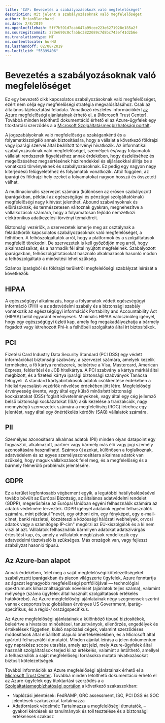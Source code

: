 ```yaml
---
title: 'CAF: Bevezetés a szabályozásoknak való megfelelőséget'
description: Mit jelent a szabályozásoknak való megfelelőséget
author: BrianBlanchard
ms.date: 2/8/2019
ms.openlocfilehash: 5ff7b591d7cab647a99cee223e6271928e185a2f
ms.sourcegitcommit: 273e690c0cfabbc3822089c7d8bc743ef41d2b6e
ms.translationtype: MT
ms.contentlocale: hu-HU
ms.lasthandoff: 02/08/2019
ms.locfileid: "55899406"
---
```

# <a name="introduction-to-regulatory-compliance"></a>Bevezetés a szabályozásoknak való megfelelőséget

Ez egy bevezető cikk kapcsolatos szabályozásoknak való megfelelőséget, ezért nem célja egy megfelelőségi stratégia megvalósításához. Csak az általános tájékoztatási feladata. Vonatkozó részletes információkért [az Azure megfelelőségi ajánlatainak](https://aka.ms/allcompliance) érhető el, a [Microsoft Trust Center]. Továbbá minden letölthető dokumentáció érhető el az Azure-ügyfelek egy titoktartási szerződés a a [Microsoft Szolgáltatásmegbízhatósági portált](https://servicetrust.microsoft.com/).

A jogszabályoknak való megfelelőség a szakágankénti és a folyamatkiszolgáló annak biztosítására, hogy a vállalat a következő földrajzi vagy iparági szervei által beállított törvényi hivatkozik. Az informatikai szabályozásoknak való megfelelőséget, személyek és/vagy folyamatok vállalati rendszerek figyeléséhez annak érdekében, hogy észleléséhez és megelőzéséhez megsértésének házirendekkel és eljárásokkal állítja be a vonatkozó törvényeknek és szabályozásoknak. Ez pedig egy nagyon nagy kiterjedésű felügyeletéhez és folyamatok vonatkozik. Attól függően, az iparági és földrajzi hely ezeket a folyamatokat nagyon hosszú és összetett válhat.

A multinacionális szervezet számára (különösen az erősen szabályozott iparágakban, például az egészségügyi és pénzügyi szolgáltatóknak) megfelelőségi nagy kihívást jelenthet. Abound szabványoknak és előírásoknak, és természetesen változnak gyakran, megnehezítve a vállalkozások számára, hogy a folyamatosan fejlődő nemzetközi elektronikus adatkezelési törvényi témaköreit.

Biztonsági vezérlők, a szervezetek ismerje meg az osztálynak a feladatkörök kapcsolatos szabályozásoknak való megfelelőséget, a felhőben. A felhőszolgáltatók arról, hogy a platformok és a szolgáltatások megfelelő törekedni. De szervezetek is kell győződjön meg arról, hogy alkalmazásaikat, és a harmadik fél által nyújtott megfelelnek. Szabályozott iparágakban, felhőszolgáltatásokat használó alkalmazások hasonló módon a felhőszolgáltató a minősítési lehet szükség.

Számos iparágból és földrajzi területről megfelelőségi szabályzat leírását a következők:

## <a name="hipaa"></a>HIPAA

A egészségügyi alkalmazás, hogy a folyamatok védett egészségügyi információ (PHI)-e az adatvédelmi szabály és a biztonsági szabály vonatkozik az egészségügyi információk Portability and Accountability Act (HIPAA) belül egyaránt érvényesek. Minimális HIPAA valószínűleg igényel, hogy egy egészségügyi üzleti kap, amely fog megakadályozhatja a bármely fogadott vagy létrehozott Phi-k a felhőbeli szolgáltató által írt biztosítékok.

## <a name="pci"></a>PCI

Fizetési Card Industry Data Security Standard (PCI DSS) egy védett információkat biztonsági szabvány, a szervezet számára, amelyek kezelik termékeire, a fő kártya rendszerek, beleértve a Visa, Mastercard, American Express, felderítési és JCB hitelkártya. A PCI szabvány a kártya márkái által megbízott, és a fizetési kártya iparági biztonsági szabványok Tanácsa felügyeli. A standard kártyabirtokosok adatok csökkentése érdekében a hitelkártyacsalást-vezérlők növelése érdekében jött létre. Megfelelőségi érvényesség évente, vagy által egy külső minősített biztonsági kockázatokat (DSS) foglalt követelményeknek, vagy által egy cég jellemző belső biztonsági kockázatokat (ISA) akik kezelése a tranzakciók, nagy mennyiségű szervezetek számára a megfelelőség (ROC) létrehoz egy jelentést, vagy által egy önértékelés kérdőív (SAQ) vállalatok számára.

## <a name="pii"></a>PII

Személyes azonosításra alkalmas adatok (PII) minden olyan datapoint egy fogyasztói, alkalmazott, partner vagy bármely más élő vagy jogi személy azonosítására használható. Számos új azokat, különösen a foglalkoznak, adatvédelem és az egyes személyazonosításra alkalmas adatok van szükség, hogy maguk vállalkozások felel meg, és a megfelelőség és a bármely felmerülő problémák jelentésére.

## <a name="gdpr"></a>GDPR

Ez a terület legfontosabb végbement egyik, a legutóbbi hatálybalépésével tovább bővült az Európai Bizottság, az általános adatvédelmi rendelet (GDPR), megerősítése az Európai Unióban egyéni felhasználók számára az adatok védelmére terveztek. GDPR igényel adataink egyéni felhasználók számára, mint például "nevét, egy otthoni cím, egy fényképet, egy e-mail-címet, banki részletei, közzéteszi a közösségi hálózati webhelyek, orvosi adatok vagy a számítógép IP-cím" megőrzi az EU-kiszolgálók és a ki nem viszi át azt. Vállalatok felhasználók bármilyen adatokat adatszivárgás értesítést kap, és, amely a vállalatok megbízások rendelkezik egy adatvédelmi tisztviselő is szükséges. Más országok van, vagy fejleszt szabályzat hasonló típusú.

## <a name="compliant-foundation-in-azure"></a>Az Azure-ban alapot

Annak érdekében, felel meg a saját megfelelőségi kötelezettségeket szabályozott iparágakban és piacon világszerte ügyfelek, Azure fenntartja az ágazat legnagyobb megfelelőségi portfóliójával &mdash; technológiai spektrumunk kihasználtságának növelését (ajánlatok teljes száma), valamint mélysége (száma ügyfelek által használt szolgáltatások értékelés hatókörébe). Az Azure megfelelőségi ajánlatainak négy szegmensek szerint vannak csoportosítva: globálisan érvényes US Government, iparág-specifikus, és a régió-/ országspecifikus.

Az Azure megfelelőségi ajánlatainak a különböző típusú biztosítékok, beleértve a hivatalos minősítései, tanúsítványok, ellenőrzés, engedélyek és értékelések független, külső naplózási cégek, valamint szerződéses módosítások által előállított alapuló önértékelésekben, és a Microsoft által gyártott felhasználói útmutatót. Minden ajánlat leírása a jelen dokumentum egy naprakész scope utasítás, amely azt jelzi, mely Azure-ügyfelek által használt szolgáltatások terjed ki az értékelés, valamint a letölthető, amellyel a felhasználók a saját megfelelőségi forrásokra mutató hivatkozásokat biztosít kötelezettségek.

További információk az Azure megfelelőségi ajánlatainak érhető el a [Microsoft Trust Center](/trustcenter/compliance/complianceofferings). Továbbá minden letölthető dokumentáció érhető el az Azure-ügyfelek egy titoktartási szerződés a a [Szolgáltatásmegbízhatósági portálon](https://servicetrust.microsoft.com) a következő szakaszokban:

* Naplózási jelentések: FedRAMP, GRC assessment, ISO, PCI DSS és SOC jelentések szakaszokat tartalmazza
* Adatforrások védelmét: Tartalmazza a megfelelőségi útmutatók, – gyakori kérdések és tanulmányok és toll tesztelése és a biztonsági értékelések szakasz
